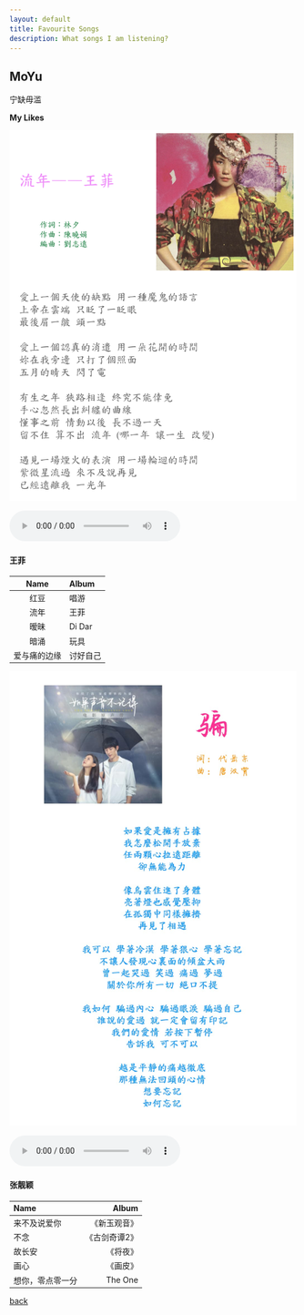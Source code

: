 ```yaml
---
layout: default
title: Favourite Songs
description: What songs I am listening?
---
```


## MoYu

宁缺毋滥

**My Likes**

![Fleeting Time](../pic/faye.png)

<audio controls>
  <source src="../audio/FleetingTime.mp3" type="audio/mpeg">
  Your browser does not support the audio tag.
</audio>

#### 王菲

| Name | Album |
| :-: | :- |
| 红豆 | 唱游 |
| 流年 | 王菲 |
| 暧昧 | Di Dar |
| 暗涌 | 玩具 |
| 爱与痛的边缘 | 讨好自己 |

![Deceive](../pic/cheat.jpeg)

<audio controls autoplay>
  <source src="../audio/deceive - Diamond Zhang.mp3" type="audio/mpeg">
  Your browser does not support the audio tag.
</audio>

#### 张靓颖

| Name | Album |
| :- | -: |
| 来不及说爱你 | 《新玉观音》 |
| 不念| 《古剑奇谭2》 |
| 故长安| 《将夜》 |
| 画心| 《画皮》 |
| 想你，零点零一分 | The One |

[back](../../)
